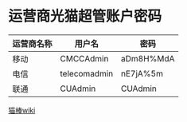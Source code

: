 # 运营商光猫超管账户密码

| **运营商名称** | **用户名** | **密码** |
| --- | --- | --- |
| 移动 | CMCCAdmin | aDm8H%MdA |
| 电信 | telecomadmin | nE7jA%5m |
| 联通 | CUAdmin | CUAdmin |

[猫棒wiki](https://xgpon.cn/?list_3/)